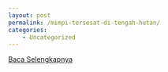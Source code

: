 ```yaml
---
layout: post
permalink: /mimpi-tersesat-di-tengah-hutan/
categories:
    - Uncategorized
---
```


[Baca Selengkapnya](/05)